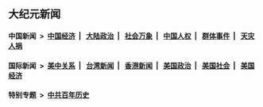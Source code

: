## 大纪元新闻

#### 中国新闻 &nbsp;>&nbsp; [中国经济](indexes/ncid283/README.md?01300445) &nbsp;| &nbsp; [大陆政治](indexes/ncid277/README.md?01300445) &nbsp;| &nbsp; [社会万象](indexes/ncid282/README.md?01300445) &nbsp;| &nbsp; [中国人权](indexes/ncid278/README.md?01300445) &nbsp;| &nbsp; [群体事件](indexes/ncid279/README.md?01300445) &nbsp;| &nbsp; [天灾人祸](indexes/ncid280/README.md?01300445)

#### 国际新闻 &nbsp;>&nbsp; [美中关系](indexes/nf1412576/README.md?01300445) &nbsp;| &nbsp; [台湾新闻](indexes/ncid1349361/README.md?01300445) &nbsp;| &nbsp; [香港新闻](indexes/ncid1349362/README.md?01300445) &nbsp;| &nbsp; [美国政治](indexes/ncid1078159/README.md?01300445) &nbsp;| &nbsp; [美国社会](indexes/ncid1078160/README.md?01300445) &nbsp;| &nbsp; [美国经济](indexes/ncid1078158/README.md?01300445)

#### 特别专题 &nbsp;>&nbsp; [中共百年历史](https://github.com/epoch-news/epoch-special/blob/master/README.md?01300445)  

